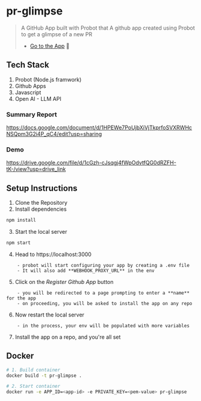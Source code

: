 # pr-glimpse

> A GitHub App built with Probot that A github app created using Probot to get a glimpse of a new PR
> * [Go to the App](https://github.com/apps/pr-glimpse) 🔗

## Tech Stack
1. Probot (Node.js framwork)
2. Github Apps
3. Javascript
4. Open AI - LLM API

### Summary Report
https://docs.google.com/document/d/1HPEWe7PoUjbXiVjTkprfoSVXRWHcNSQpm3G2i4P_qC4/edit?usp=sharing

### Demo
https://drive.google.com/file/d/1cGzh-cJsqgj4fWpOdvtfQG0dRZFH-tK-/view?usp=drive_link

## Setup Instructions
1. Clone the Repository
2. Install dependencies
```sh
npm install
```
3. Start the local server
```sh
npm start
```
4. Head to https://localhost:3000
```
    - probot will start configuring your app by creating a .env file
    - It will also add **WEBHOOK_PROXY_URL** in the env
```
5. Click on the _Register Github App_ button
```
    - you will be redirected to a page prompting to enter a **name** for the app
    - on proceeding, you will be asked to install the app on any repo
```
6. Now restart the local server
```
    - in the process, your env will be populated with more variables
```
7. Install the app on a repo, and you're all set

## Docker

```sh
# 1. Build container
docker build -t pr-glimpse .

# 2. Start container
docker run -e APP_ID=<app-id> -e PRIVATE_KEY=<pem-value> pr-glimpse
```
